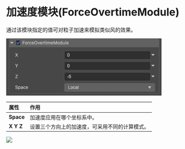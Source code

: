 # 加速度模块(ForceOvertimeModule)

通过该模块指定的值可对粒子加速来模拟类似风的效果。

![](particle-system/force_module.png)

属性| 作用
:---|:---
**Space** | 加速度应用在哪个坐标系中。
**X Y Z** | 设置三个方向上的加速度，可采用不同的计算模式。

![](particle-system/force_overtime.gif)